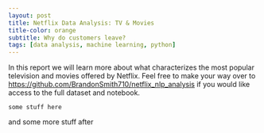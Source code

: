```yaml
---
layout: post
title: Netflix Data Analysis: TV & Movies
title-color: orange
subtitle: Why do customers leave?
tags: [data analysis, machine learning, python]
---
```



In this report we will learn more about what characterizes the most popular television and movies offered by Netflix.
Feel free to make your way over to https://github.com/BrandonSmith710/netflix_nlp_analysis if you would like access to the full dataset and notebook.

~~~
some stuff here

~~~

and some more stuff after

